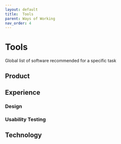 ```yaml
---
layout: default
title:  Tools
parent: Ways of Working
nav_order: 4
---
```


# Tools
Global list of software recommended for a specific task

## Product

## Experience
### Design
### Usability Testing

## Technology
